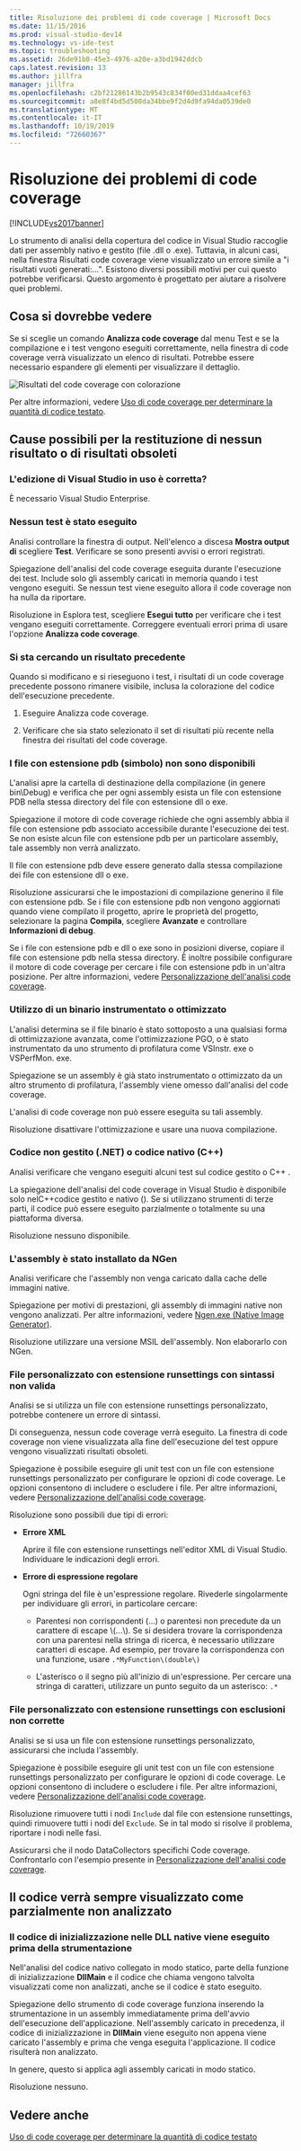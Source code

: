 ```yaml
---
title: Risoluzione dei problemi di code coverage | Microsoft Docs
ms.date: 11/15/2016
ms.prod: visual-studio-dev14
ms.technology: vs-ide-test
ms.topic: troubleshooting
ms.assetid: 26de91b8-45e3-4976-a20e-a3bd1942ddcb
caps.latest.revision: 13
ms.author: jillfra
manager: jillfra
ms.openlocfilehash: c2bf21286143b2b9543c834f00ed31ddaa4cef63
ms.sourcegitcommit: a8e8f4bd5d508da34bbe9f2d4d9fa94da0539de0
ms.translationtype: MT
ms.contentlocale: it-IT
ms.lasthandoff: 10/19/2019
ms.locfileid: "72660367"
---
```

# <a name="troubleshooting-code-coverage"></a>Risoluzione dei problemi di code coverage
[!INCLUDE[vs2017banner](../includes/vs2017banner.md)]

Lo strumento di analisi della copertura del codice in Visual Studio raccoglie dati per assembly nativo e gestito (file .dll o .exe). Tuttavia, in alcuni casi, nella finestra Risultati code coverage viene visualizzato un errore simile a "i risultati vuoti generati:...". Esistono diversi possibili motivi per cui questo potrebbe verificarsi. Questo argomento è progettato per aiutare a risolvere quei problemi.

## <a name="what-you-should-see"></a>Cosa si dovrebbe vedere
 Se si sceglie un comando **Analizza code coverage** dal menu Test e se la compilazione e i test vengono eseguiti correttamente, nella finestra di code coverage verrà visualizzato un elenco di risultati. Potrebbe essere necessario espandere gli elementi per visualizzare il dettaglio.

 ![Risultati del code coverage con colorazione](../test/media/codecoverage1.png "CodeCoverage1")

 Per altre informazioni, vedere [Uso di code coverage per determinare la quantità di codice testato](../test/using-code-coverage-to-determine-how-much-code-is-being-tested.md).

## <a name="possible-reasons-for-seeing-no-results-or-old-results"></a>Cause possibili per la restituzione di nessun risultato o di risultati obsoleti

### <a name="do-you-have-the-right-edition-of-visual-studio"></a>L'edizione di Visual Studio in uso è corretta?
 È necessario Visual Studio Enterprise.

### <a name="no-tests-were-executed"></a>Nessun test è stato eseguito
 Analisi controllare la finestra di output. Nell'elenco a discesa **Mostra output di** scegliere **Test**. Verificare se sono presenti avvisi o errori registrati.

 Spiegazione dell'analisi del code coverage eseguita durante l'esecuzione dei test. Include solo gli assembly caricati in memoria quando i test vengono eseguiti. Se nessun test viene eseguito allora il code coverage non ha nulla da riportare.

 Risoluzione in Esplora test, scegliere **Esegui tutto** per verificare che i test vengano eseguiti correttamente. Correggere eventuali errori prima di usare l'opzione **Analizza code coverage**.

### <a name="youre-looking-at-a-previous-result"></a>Si sta cercando un risultato precedente
 Quando si modificano e si rieseguono i test, i risultati di un code coverage precedente possono rimanere visibile, inclusa la colorazione del codice dell'esecuzione precedente.

1. Eseguire Analizza code coverage.

2. Verificare che sia stato selezionato il set di risultati più recente nella finestra dei risultati del code coverage.

### <a name="pdb-symbol-files-are-unavailable"></a>I file con estensione pdb (simbolo) non sono disponibili
 L'analisi apre la cartella di destinazione della compilazione (in genere bin\Debug) e verifica che per ogni assembly esista un file con estensione PDB nella stessa directory del file con estensione dll o exe.

 Spiegazione il motore di code coverage richiede che ogni assembly abbia il file con estensione pdb associato accessibile durante l'esecuzione dei test. Se non esiste alcun file con estensione pdb per un particolare assembly, tale assembly non verrà analizzato.

 Il file con estensione pdb deve essere generato dalla stessa compilazione dei file con estensione dll o exe.

 Risoluzione assicurarsi che le impostazioni di compilazione generino il file con estensione pdb. Se i file con estensione pdb non vengono aggiornati quando viene compilato il progetto, aprire le proprietà del progetto, selezionare la pagina **Compila**, scegliere **Avanzate** e controllare **Informazioni di debug**.

 Se i file con estensione pdb e dll o exe sono in posizioni diverse, copiare il file con estensione pdb nella stessa directory. È inoltre possibile configurare il motore di code coverage per cercare i file con estensione pdb in un'altra posizione. Per altre informazioni, vedere [Personalizzazione dell'analisi code coverage](../test/customizing-code-coverage-analysis.md).

### <a name="using-an-instrumented-or-optimized-binary"></a>Utilizzo di un binario instrumentato o ottimizzato
 L'analisi determina se il file binario è stato sottoposto a una qualsiasi forma di ottimizzazione avanzata, come l'ottimizzazione PGO, o è stato instrumentato da uno strumento di profilatura come VSInstr. exe o VSPerfMon. exe.

 Spiegazione se un assembly è già stato instrumentato o ottimizzato da un altro strumento di profilatura, l'assembly viene omesso dall'analisi del code coverage.

 L'analisi di code coverage non può essere eseguita su tali assembly.

 Risoluzione disattivare l'ottimizzazione e usare una nuova compilazione.

### <a name="code-is-not-managed-net-or-native-c-code"></a>Codice non gestito (.NET) o codice nativo (C++)
 Analisi verificare che vengano eseguiti alcuni test sul codice gestito o C++ .

 La spiegazione dell'analisi del code coverage in Visual Studio è disponibile solo nelC++codice gestito e nativo (). Se si utilizzano strumenti di terze parti, il codice può essere eseguito parzialmente o totalmente su una piattaforma diversa.

 Risoluzione nessuno disponibile.

### <a name="assembly-has-been-installed-by-ngen"></a>L'assembly è stato installato da NGen
 Analisi verificare che l'assembly non venga caricato dalla cache delle immagini native.

 Spiegazione per motivi di prestazioni, gli assembly di immagini native non vengono analizzati. Per altre informazioni, vedere [Ngen.exe (Native Image Generator)](https://msdn.microsoft.com/library/44bf97aa-a9a4-4eba-9a0d-cfaa6fc53a66).

 Risoluzione utilizzare una versione MSIL dell'assembly. Non elaborarlo con NGen.

### <a name="custom-runsettings-file-with-bad-syntax"></a>File personalizzato con estensione runsettings con sintassi non valida
 Analisi se si utilizza un file con estensione runsettings personalizzato, potrebbe contenere un errore di sintassi.

 Di conseguenza, nessun code coverage verrà eseguito. La finestra di code coverage non viene visualizzata alla fine dell'esecuzione del test oppure vengono visualizzati risultati obsoleti.

 Spiegazione è possibile eseguire gli unit test con un file con estensione runsettings personalizzato per configurare le opzioni di code coverage. Le opzioni consentono di includere o escludere i file. Per altre informazioni, vedere [Personalizzazione dell'analisi code coverage](../test/customizing-code-coverage-analysis.md).

 Risoluzione sono possibili due tipi di errori:

- **Errore XML**

     Aprire il file con estensione runsettings nell'editor XML di Visual Studio. Individuare le indicazioni degli errori.

- **Errore di espressione regolare**

  Ogni stringa del file è un'espressione regolare. Rivederle singolarmente per individuare gli errori, in particolare cercare:

  - Parentesi non corrispondenti (...) o parentesi non precedute da un carattere di escape \\(...\\). Se si desidera trovare la corrispondenza con una parentesi nella stringa di ricerca, è necessario utilizzare caratteri di escape. Ad esempio, per trovare la corrispondenza con una funzione, usare `.*MyFunction\(double\)`

  - L'asterisco o il segno più all'inizio di un'espressione. Per cercare una stringa di caratteri, utilizzare un punto seguito da un asterisco: `.*`

### <a name="custom-runsettings-file-with-incorrect-exclusions"></a>File personalizzato con estensione runsettings con esclusioni non corrette
 Analisi se si usa un file con estensione runsettings personalizzato, assicurarsi che includa l'assembly.

 Spiegazione è possibile eseguire gli unit test con un file con estensione runsettings personalizzato per configurare le opzioni di code coverage. Le opzioni consentono di includere o escludere i file. Per altre informazioni, vedere [Personalizzazione dell'analisi code coverage](../test/customizing-code-coverage-analysis.md).

 Risoluzione rimuovere tutti i nodi `Include` dal file con estensione runsettings, quindi rimuovere tutti i nodi del `Exclude`. Se in tal modo si risolve il problema, riportare i nodi nelle fasi.

 Assicurarsi che il nodo DataCollectors specifichi Code coverage. Confrontarlo con l'esempio presente in [Personalizzazione dell'analisi code coverage](../test/customizing-code-coverage-analysis.md).

## <a name="some-code-is-always-shown-as-not-covered"></a>Il codice verrà sempre visualizzato come parzialmente non analizzato

### <a name="initialization-code-in-native-dlls-is-executed-before-instrumentation"></a>Il codice di inizializzazione nelle DLL native viene eseguito prima della strumentazione
 Nell'analisi del codice nativo collegato in modo statico, parte della funzione di inizializzazione **DllMain** e il codice che chiama vengono talvolta visualizzati come non analizzati, anche se il codice è stato eseguito.

 Spiegazione dello strumento di code coverage funziona inserendo la strumentazione in un assembly immediatamente prima dell'avvio dell'esecuzione dell'applicazione. Nell'assembly caricato in precedenza, il codice di inizializzazione in **DllMain** viene eseguito non appena viene caricato l'assembly e prima che venga eseguita l'applicazione. Il codice risulterà non analizzato.

 In genere, questo si applica agli assembly caricati in modo statico.

 Risoluzione nessuno.

## <a name="see-also"></a>Vedere anche
 [Uso di code coverage per determinare la quantità di codice testato](../test/using-code-coverage-to-determine-how-much-code-is-being-tested.md)
